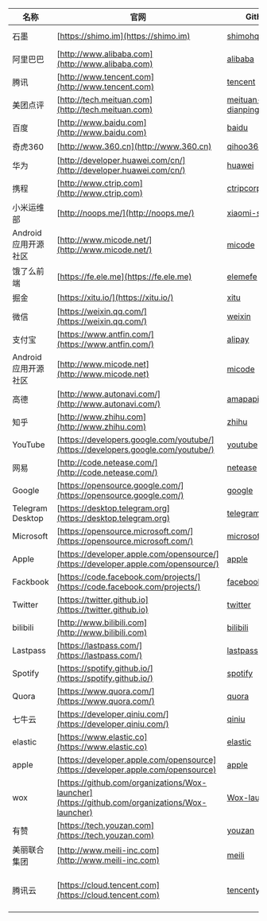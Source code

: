 |名称|官网|Github|招聘|
|--|--|--|--|
|石墨|[https://shimo.im](https://shimo.im)|[shimohq](https://github.com/shimohq)|[https://app.mokahr.com/apply/shimo](https://app.mokahr.com/apply/shimo)|
|阿里巴巴|[http://www.alibaba.com](http://www.alibaba.com)|[alibaba](https://github.com/alibaba)|[https://job.alibaba.com/zhaopin/](https://job.alibaba.com/zhaopin/)|
|腾讯|[http://www.tencent.com](http://www.tencent.com)|[tencent](https://github.com/tencent)|[https://hr.tencent.com/](https://hr.tencent.com/)|
|美团点评|[http://tech.meituan.com](http://tech.meituan.com)|[meituan-dianping](https://github.com/meituan-dianping)|[https://zhaopin.meituan.com/](https://zhaopin.meituan.com/)|
|百度|[http://www.baidu.com](http://www.baidu.com)|[baidu](https://github.com/baidu)|[https://talent.baidu.com/external/baidu/](https://talent.baidu.com/external/baidu/)|
|奇虎360|[http://www.360.cn](http://www.360.cn)|[qihoo360](https://github.com/qihoo360)|[http://hr.360.cn/](http://hr.360.cn/)|
|华为|[http://developer.huawei.com/cn/](http://developer.huawei.com/cn/)|[huawei](https://github.com/Huawei)|[http://career.huawei.com/](http://career.huawei.com/)|
|携程|[http://www.ctrip.com](http://www.ctrip.com)|[ctripcorp](https://github.com/ctripcorp)|[http://campus.ctrip.com/](http://campus.ctrip.com/)|
|小米运维部|[http://noops.me/](http://noops.me/)|[xiaomi-sa](https://github.com/xiaomi-sa)|[http://hr.xiaomi.com/job/list](http://hr.xiaomi.com/job/list)|
|Android应用开源社区|[http://www.micode.net/](http://www.micode.net/)|[micode](https://github.com/MiCode)||
|饿了么前端|[https://fe.ele.me](https://fe.ele.me)|[elemefe](https://github.com/ElemeFE)|[https://campus.ele.me/jobs/](https://campus.ele.me/jobs/)|
|掘金|[https://xitu.io/](https://xitu.io/)|[xitu](https://github.com/xitu)|[https://xitu.io/jobs](https://xitu.io/jobs)|
|微信|[https://weixin.qq.com/](https://weixin.qq.com/)|[weixin](https://github.com/weixin)||
|支付宝|[https://www.antfin.com/](https://www.antfin.com/)|[alipay](https://github.com/alipay)||
|Android应用开源社区|[http://www.micode.net](http://www.micode.net)|[micode](https://github.com/MiCode/)||
|高德|[http://www.autonavi.com/](http://www.autonavi.com/)|[amapapi](https://github.com/amapapi)||
|知乎|[http://www.zhihu.com](http://www.zhihu.com)|[zhihu](https://github.com/zhihu)|[http://zhihu.zhiye.com/](http://zhihu.zhiye.com/)|
|YouTube|[https://developers.google.com/youtube/](https://developers.google.com/youtube/)|[youtube](https://github.com/youtube)||
|网易|[http://code.netease.com/](http://code.netease.com/)|[netease](https://github.com/netease)|[https://hr.163.com/](https://hr.163.com/)|
|Google|[https://opensource.google.com/](https://opensource.google.com/)|[google](https://github.com/google)||
|Telegram Desktop|[https://desktop.telegram.org](https://desktop.telegram.org)|[telegramdesktop](https://github.com/telegramdesktop)||
|Microsoft|[https://opensource.microsoft.com/](https://opensource.microsoft.com/)|[microsoft](https://github.com/microsoft)||
|Apple|[https://developer.apple.com/opensource/](https://developer.apple.com/opensource/)|[apple](https://github.com/apple)||
|Fackbook|[https://code.facebook.com/projects/](https://code.facebook.com/projects/)|[facebook](https://github.com/facebook)||
|Twitter|[https://twitter.github.io](https://twitter.github.io)|[twitter](https://github.com/twitter)||
|bilibili|[http://www.bilibili.com](http://www.bilibili.com)|[bilibili](https://github.com/bilibili)|[https://www.bilibili.com/html/join-list.html](https://www.bilibili.com/html/join-list.html)|
|Lastpass|[https://lastpass.com/](https://lastpass.com/)|[lastpass](https://github.com/lastpass)||
|Spotify|[https://spotify.github.io/](https://spotify.github.io/)|[spotify](https://github.com/spotify)||
|Quora|[https://www.quora.com/](https://www.quora.com/)|[quora](https://github.com/quora)||
|七牛云|[https://developer.qiniu.com/](https://developer.qiniu.com/)|[qiniu](https://github.com/qiniu/)|[https://career.qiniu.com/](https://career.qiniu.com/)|
|elastic|[https://www.elastic.co](https://www.elastic.co)|[elastic](https://github.com/elastic)||
|apple|[https://developer.apple.com/opensource](https://developer.apple.com/opensource)|[apple](https://github.com/apple)|[https://www.apple.com/jobs/cn/](https://www.apple.com/jobs/cn/)|
|wox|[https://github.com/organizations/Wox-launcher](https://github.com/organizations/Wox-launcher)|[Wox-launcher](https://github.com/Wox-launcher)||
|有赞|[https://tech.youzan.com](https://tech.youzan.com)|[youzan](https://github.com/youzan)|[https://job.youzan.com/](https://job.youzan.com/)|
|美丽联合集团|[http://www.meili-inc.com](http://www.meili-inc.com)|[meili](https://github.com/meili)|[http://job.mogujie.com](http://job.mogujie.com)|
|腾讯云|[https://cloud.tencent.com](https://cloud.tencent.com)|[tencentyun](https://github.com/tencentyun)|[https://hr.tencent.com/position.php?keywords=%E8%85%BE%E8%AE%AF%E4%BA%91](https://hr.tencent.com/position.php?keywords=%E8%85%BE%E8%AE%AF%E4%BA%91)|

